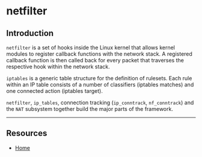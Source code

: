 # netfilter

## Introduction

`netfilter` is a set of hooks inside the Linux kernel that allows kernel modules to register callback functions with the network stack. A registered callback function is then called back for every packet that traverses the respective hook within the network stack.

`iptables` is a generic table structure for the definition of rulesets. Each rule within an IP table consists of a number of classifiers (iptables matches) and one connected action (iptables target).

`netfilter`, `ip_tables`, connection tracking (`ip_conntrack`, `nf_conntrack`) and the `NAT` subsystem together build the major parts of the framework.

---

## Resources

* [Home](https://netfilter.org/)